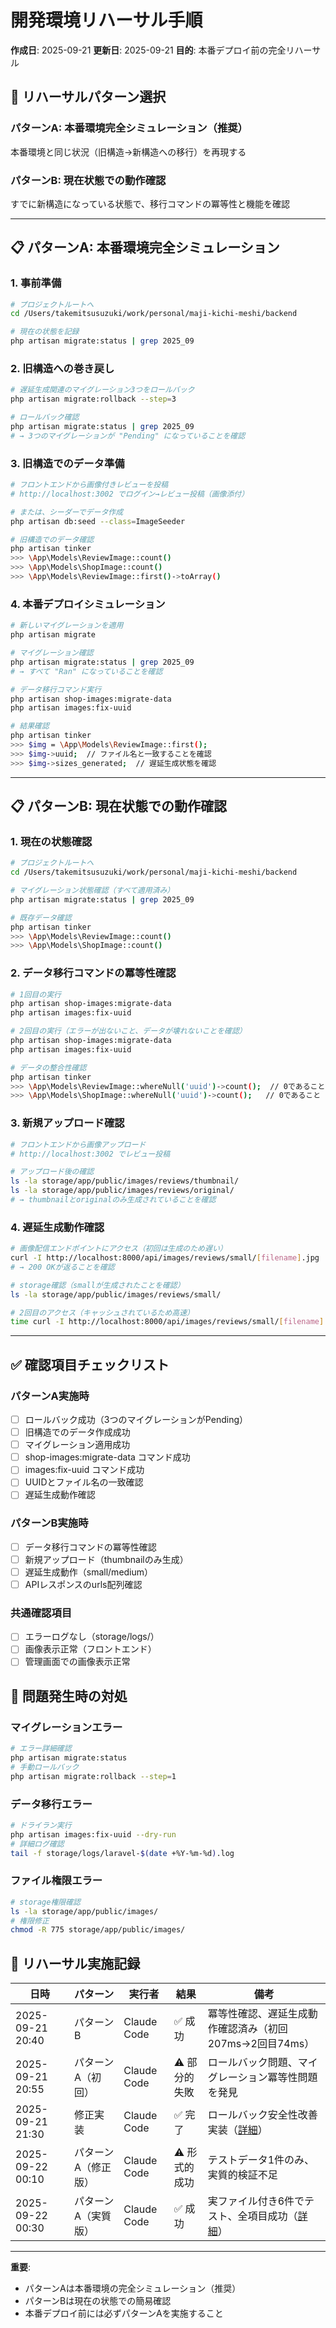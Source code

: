 # 開発環境リハーサル手順

**作成日**: 2025-09-21
**更新日**: 2025-09-21
**目的**: 本番デプロイ前の完全リハーサル

## 🎯 リハーサルパターン選択

### パターンA: 本番環境完全シミュレーション（推奨）
本番環境と同じ状況（旧構造→新構造への移行）を再現する

### パターンB: 現在状態での動作確認
すでに新構造になっている状態で、移行コマンドの冪等性と機能を確認

---

## 📋 パターンA: 本番環境完全シミュレーション

### 1. 事前準備

```bash
# プロジェクトルートへ
cd /Users/takemitsusuzuki/work/personal/maji-kichi-meshi/backend

# 現在の状態を記録
php artisan migrate:status | grep 2025_09
```

### 2. 旧構造への巻き戻し

```bash
# 遅延生成関連のマイグレーション3つをロールバック
php artisan migrate:rollback --step=3

# ロールバック確認
php artisan migrate:status | grep 2025_09
# → 3つのマイグレーションが "Pending" になっていることを確認
```

### 3. 旧構造でのデータ準備

```bash
# フロントエンドから画像付きレビューを投稿
# http://localhost:3002 でログイン→レビュー投稿（画像添付）

# または、シーダーでデータ作成
php artisan db:seed --class=ImageSeeder

# 旧構造でのデータ確認
php artisan tinker
>>> \App\Models\ReviewImage::count()
>>> \App\Models\ShopImage::count()
>>> \App\Models\ReviewImage::first()->toArray()
```

### 4. 本番デプロイシミュレーション

```bash
# 新しいマイグレーションを適用
php artisan migrate

# マイグレーション確認
php artisan migrate:status | grep 2025_09
# → すべて "Ran" になっていることを確認

# データ移行コマンド実行
php artisan shop-images:migrate-data
php artisan images:fix-uuid

# 結果確認
php artisan tinker
>>> $img = \App\Models\ReviewImage::first();
>>> $img->uuid;  // ファイル名と一致することを確認
>>> $img->sizes_generated;  // 遅延生成状態を確認
```

---

## 📋 パターンB: 現在状態での動作確認

### 1. 現在の状態確認

```bash
# プロジェクトルートへ
cd /Users/takemitsusuzuki/work/personal/maji-kichi-meshi/backend

# マイグレーション状態確認（すべて適用済み）
php artisan migrate:status | grep 2025_09

# 既存データ確認
php artisan tinker
>>> \App\Models\ReviewImage::count()
>>> \App\Models\ShopImage::count()
```

### 2. データ移行コマンドの冪等性確認

```bash
# 1回目の実行
php artisan shop-images:migrate-data
php artisan images:fix-uuid

# 2回目の実行（エラーが出ないこと、データが壊れないことを確認）
php artisan shop-images:migrate-data
php artisan images:fix-uuid

# データの整合性確認
php artisan tinker
>>> \App\Models\ReviewImage::whereNull('uuid')->count();  // 0であること
>>> \App\Models\ShopImage::whereNull('uuid')->count();   // 0であること
```

### 3. 新規アップロード確認

```bash
# フロントエンドから画像アップロード
# http://localhost:3002 でレビュー投稿

# アップロード後の確認
ls -la storage/app/public/images/reviews/thumbnail/
ls -la storage/app/public/images/reviews/original/
# → thumbnailとoriginalのみ生成されていることを確認
```

### 4. 遅延生成動作確認

```bash
# 画像配信エンドポイントにアクセス（初回は生成のため遅い）
curl -I http://localhost:8000/api/images/reviews/small/[filename].jpg
# → 200 OKが返ることを確認

# storage確認（smallが生成されたことを確認）
ls -la storage/app/public/images/reviews/small/

# 2回目のアクセス（キャッシュされているため高速）
time curl -I http://localhost:8000/api/images/reviews/small/[filename].jpg
```

---

## ✅ 確認項目チェックリスト

### パターンA実施時
- [ ] ロールバック成功（3つのマイグレーションがPending）
- [ ] 旧構造でのデータ作成成功
- [ ] マイグレーション適用成功
- [ ] shop-images:migrate-data コマンド成功
- [ ] images:fix-uuid コマンド成功
- [ ] UUIDとファイル名の一致確認
- [ ] 遅延生成動作確認

### パターンB実施時
- [ ] データ移行コマンドの冪等性確認
- [ ] 新規アップロード（thumbnailのみ生成）
- [ ] 遅延生成動作（small/medium）
- [ ] APIレスポンスのurls配列確認

### 共通確認項目
- [ ] エラーログなし（storage/logs/）
- [ ] 画像表示正常（フロントエンド）
- [ ] 管理画面での画像表示正常

## 🚨 問題発生時の対処

### マイグレーションエラー
```bash
# エラー詳細確認
php artisan migrate:status
# 手動ロールバック
php artisan migrate:rollback --step=1
```

### データ移行エラー
```bash
# ドライラン実行
php artisan images:fix-uuid --dry-run
# 詳細ログ確認
tail -f storage/logs/laravel-$(date +%Y-%m-%d).log
```

### ファイル権限エラー
```bash
# storage権限確認
ls -la storage/app/public/images/
# 権限修正
chmod -R 775 storage/app/public/images/
```

## 📝 リハーサル実施記録

| 日時 | パターン | 実行者 | 結果 | 備考 |
|------|----------|--------|------|------|
| 2025-09-21 20:40 | パターンB | Claude Code | ✅ 成功 | 冪等性確認、遅延生成動作確認済み（初回207ms→2回目74ms） |
| 2025-09-21 20:55 | パターンA（初回） | Claude Code | ⚠️ 部分的失敗 | ロールバック問題、マイグレーション冪等性問題を発見 |
| 2025-09-21 21:30 | 修正実装 | Claude Code | ✅ 完了 | ロールバック安全性改善実装（[詳細](./rollback-safety.md)） |
| 2025-09-22 00:10 | パターンA（修正版） | Claude Code | ⚠️ 形式的成功 | テストデータ1件のみ、実質的検証不足 |
| 2025-09-22 00:30 | パターンA（実質版） | Claude Code | ✅ 成功 | 実ファイル付き6件でテスト、全項目成功（[詳細](./pattern-a-test-result.md)） |

---

**重要**:
- パターンAは本番環境の完全シミュレーション（推奨）
- パターンBは現在の状態での簡易確認
- 本番デプロイ前には必ずパターンAを実施すること